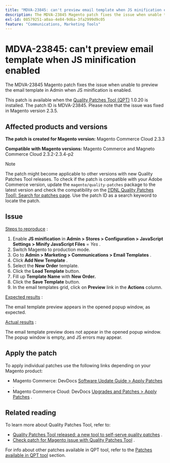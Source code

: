 ```yaml
---
title: "MDVA-23845: can't preview email template when JS minification enabled"
description: The MDVA-23845 Magento patch fixes the issue when unable to preview the email template in Admin when JS minification is enabled.
exl-id: 08579251-a0aa-4e84-9d6a-3fa2999d9c05
feature: "Communications, Marketing Tools"
---
```

# MDVA-23845: can't preview email template when JS minification enabled

The MDVA-23845 Magento patch fixes the issue when unable to preview the email template in Admin when JS minification is enabled.

This patch is available when the [Quality Patches Tool (QPT)](/help/announcements/adobe-commerce-announcements/magento-quality-patches-released-new-tool-to-self-serve-quality-patches.md) 1.0.20 is installed. The patch ID is MDVA-23845. Please note that the issue was fixed in Magento version 2.3.5.

## Affected products and versions

 **The patch is created for Magento version:** Magento Commerce Cloud 2.3.3

 **Compatible with Magento versions:** Magento Commerce and Magneto Commerce Cloud 2.3.2-2.3.4-p2

>[!NOTE]
>
>The patch might become applicable to other versions with new Quality Patches Tool releases. To check if the patch is compatible with your Adobe Commerce version, update the `magento/quality-patches` package to the latest version and check the compatibility on the [[!DNL Quality Patches Tool]: Search for patches page](https://devdocs.magento.com/quality-patches/tool.html#patch-grid). Use the patch ID as a search keyword to locate the patch.

## Issue

 <u>Steps to reproduce</u> :

1. Enable **JS minification** in **Admin > Stores > Configuration > JavaScript Settings > Minify JavaScript Files** = *Yes* .
1. Switch Magento to production mode.
1. Go to **Admin > Marketing > Communications > Email Templates** .
1. Click **Add New Template** .
1. Select the **New Order** template.
1. Click the **Load Template** button.
1. Fill up **Template Name** with **New Order.**
1. Click the **Save Template** button.
1. In the email templates grid, click on **Preview** link in the **Actions** column.

 <u>Expected results</u> :

The email template preview appears in the opened popup window, as expected.

 <u>Actual results</u> :

The email template preview does not appear in the opened popup window. The popup window is empty, and JS errors may appear.

## Apply the patch

To apply individual patches use the following links depending on your Magento product:

* Magento Commerce: DevDocs [Software Update Guide > Apply Patches](https://devdocs.magento.com/guides/v2.4/comp-mgr/patching.html) .
* Magento Commerce Cloud: DevDocs [Upgrades and Patches > Apply Patches](https://devdocs.magento.com/cloud/project/project-patch.html) .

## Related reading

To learn more about Quality Patches Tool, refer to:

* [Quality Patches Tool released: a new tool to self-serve quality patches](/help/announcements/adobe-commerce-announcements/magento-quality-patches-released-new-tool-to-self-serve-quality-patches.md) .
* [Check patch for Magento issue with Quality Patches Tool](/help/support-tools/patches-available-in-qpt-tool/check-patch-for-magento-issue-with-magento-quality-patches.md) .

For info about other patches available in QPT tool, refer to the [Patches available in QPT tool](https://support.magento.com/hc/en-us/sections/360010506631-Patches-available-in-QPT-tool-) section.
